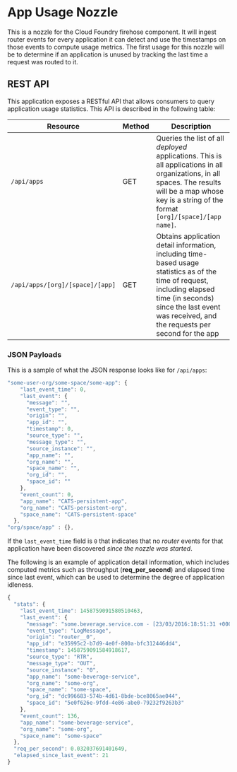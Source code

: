 # App Usage Nozzle

This is a nozzle for the Cloud Foundry firehose component. It will ingest router events for every application it can detect and use the timestamps on those events to compute usage metrics. The first usage for this nozzle will be to determine if an application is unused by tracking the last time a request was routed to it.

## REST API
This application exposes a RESTful API that allows consumers to query application usage statistics. This API is described in the following table:

| Resource        | Method           | Description  |
| --- | --- | --- |
| `/api/apps` | GET | Queries the list of all _deployed_ applications. This is all applications in all organizations, in all spaces. The results will be a map whose key is a string of the format `[org]/[space]/[app name]`. |
| `/api/apps/[org]/[space]/[app]` | GET | Obtains application detail information, including time-based usage statistics as of the time of request, including elapsed time (in seconds) since the last event was received, and the requests per second for the app |

### JSON Payloads
This is a sample of what the JSON response looks like for `/api/apps`:

```javascript
"some-user-org/some-space/some-app": {
    "last_event_time": 0,
    "last_event": {
      "message": "",
      "event_type": "",
      "origin": "",
      "app_id": "",
      "timestamp": 0,
      "source_type": "",
      "message_type": "",
      "source_instance": "",
      "app_name": "",
      "org_name": "",
      "space_name": "",
      "org_id": "",
      "space_id": ""
    },
    "event_count": 0,
    "app_name": "CATS-persistent-app",
    "org_name": "CATS-persistent-org",
    "space_name": "CATS-persistent-space"
  },
"org/space/app" : {},
```

If the `last_event_time` field is `0` that indicates that no _router_ events for that application have been discovered _since the nozzle was started_.

The following is an example of application detail information, which includes computed metrics such as throughput (**req_per_second**) and elapsed time since last event, which can be used to determine the degree of application idleness.

```javascript
{
  "stats": {
    "last_event_time": 1458759091580510463,
    "last_event": {
      "message": "some.beverage.service.com - [23/03/2016:18:51:31 +0000] \"GET /beverages HTTP/1.1\" 200 0 122 \"-\" \"-\" 192.168.8.1:58827 x_forwarded_for:\"192.168.11.231\" x_forwarded_proto:\"http\" vcap_request_id:1cda921d-f528-41a2-724a-6b1aa1e4b350 response_time:0.004863968 app_id:e35995c2-b7d9-4e0f-800a-bfc312446dd4\n",
      "event_type": "LogMessage",
      "origin": "router__0",
      "app_id": "e35995c2-b7d9-4e0f-800a-bfc312446dd4",
      "timestamp": 1458759091584918617,
      "source_type": "RTR",
      "message_type": "OUT",
      "source_instance": "0",
      "app_name": "some-beverage-service",
      "org_name": "some-org",
      "space_name": "some-space",
      "org_id": "dc996683-574b-4d61-8bde-bce8065ae044",
      "space_id": "5e0f626e-9fdd-4e86-abe0-79232f9263b3"
    },
    "event_count": 136,
    "app_name": "some-beverage-service",
    "org_name": "some-org",
    "space_name": "some-space"
  },
  "req_per_second": 0.032037691401649,
  "elapsed_since_last_event": 21
}
```
